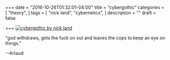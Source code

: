 +++
date = "2016-10-26T01:32:01-04:00"
title = "cybergothic"
categories =[
  "theory",
  ]
tags = [
  "nick land",
  "cybernetics",
  ]
description = ""
draft = false

+++
[![cybergothic by nick land](/img/barbed-wire.jpg)](/pdf/cybergothic.pdf)

"god withdraws, gets the fuck on out and leaves the cops to keep an eye on things."
<!--more-->
--Artaud

